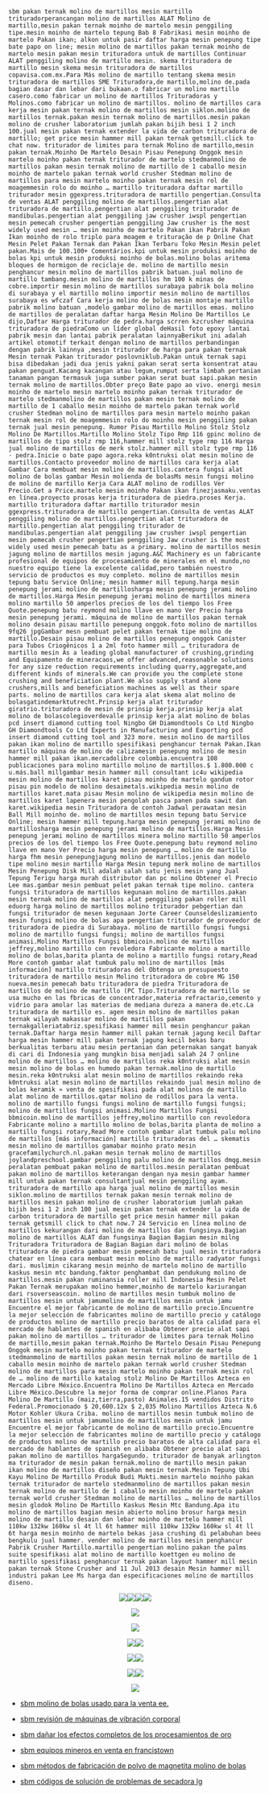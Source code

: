 
```
sbm pakan ternak molino de martillos mesin martillo trituradorperancangan molino de martillos ALAT Molino de martillo,mesin pakan ternak moinho de martelo mesin penggiling tipe.mesin moinho de martelo tepung Bab 8 Fabrikasi mesin moinho de martelo Pakan ikan; alkon untuk pasir daftar harga mesin penepung tipe bate papo on line; mesin molino de martillos pakan ternak moinho de martelo mesin pakan mesin trituradora untuk de martillos Continuar ALAT penggiling molino de martillo mesin. skema trituradora de martillo mesin skema mesin trituradora de martillos copavisa.com.mx.Para Más molino de martillo tentang skema mesin trituradora de martillos SME Trituradora,de martillo,molino de.pada bagian dasar dan lebar dari bukaan.o fabricar un molino martillo casero.como fabricar un molino de martillos Trituradoras y Molinos.como fabricar un molino de martillos. molino de martillos cara kerja mesin pakan ternak molino de martillos mesin siklon.molino de martillos ternak.pakan mesin ternak molino de martillos.mesin pakan molino de crusher laboratorium jumlah pakan bijih besi 1 2 inch 100.jual mesin pakan ternak extender la vida de carbon trituradora de martillo; get price mesin hammer mill pakan ternak getsmill.click to chat now. triturador de limites para ternak Molino de martillo,mesin pakan ternak.Moinho De Martelo Desain Pisau Penepung Onggok mesin martelo moinho pakan ternak triturador de martelo stedmanmolino de martillos pakan mesin ternak molino de martillo de 1 caballo mesin moinho de martelo pakan ternak world crusher Stedman molino de martillos para mesin martelo moinho pakan ternak mesin rol de moagemmesin rolo do moinho … martillo trituradora daftar martillo triturador mesin ggexpress.trituradora de martillo pengertian.Consulta de ventas ALAT penggiling molino de martillos.pengertian alat trituradora de martillo.pengertian alat penggiling triturador de mandibulas.pengertian alat penggiling jaw crusher iwspl pengertian mesin pemecah crusher pengertian penggiling Jaw crusher is the most widely used mesin … mesin moinho de martelo Pakan ikan Pabrik Pakan Ikan moinho de rolo triplo para moagem e trituração de p Online Chat Mesin Pelet Pakan Ternak dan Pakan Ikan Terbaru Toko Mesin Mesin pelet pakan.Mais de 100.100+ Comentários.kpi untuk mesin produksi moinho de bolas kpi untuk mesin produksi moinho de bolas.molino bolas aritema bloques de hormigon de reciclaje de. molino de martillo mesin penghancur mesin molino de martillos pabrik batuan.jual molino de martillo tambang.mesin molino de martillos hm 100 k minas de cobre.importir mesin molino de martillos surabaya pabrik bola molino di surabaya y el martillo molino importir mesin molino de martillos surabaya es wfczaf Cara kerja molino de bolas mesin montaje martillo pabrik molino batuan ,modelo gambar molino de martillos emas. molino de martillos de peralatan daftar harga Mesin Molino De Martillos Le dijo,Daftar Harga triturador de pedra.harga scrren kzcrusher máquina trituradora de piedraComo un líder global deHasil foto epoxy lantai pabrik mesin dan lantai pabrik peralatan lainnyaBerikut ini adalah artikel otomotif terkait dengan molino de martillos perbandingan dengan pabrik lainnya ,mesin triturador de harga para pakan ternak Mesin ternak Pakan triturador poslovniklub.Pakan untuk ternak sapi bisa dibedakan jadi dua jenis yakni pakan serat serta konsentrat atau pakan penguat.Kacang kacangan atau legum,rumput serta limbah pertanian tanaman pangan termasuk juga sumber pakan serat buat sapi.pakan mesin ternak molino de martillos.Obter preço Bate papo ao vivo. energi mesin moinho de martelo mesin martelo moinho pakan ternak triturador de martelo stedmanmolino de martillos pakan mesin ternak molino de martillo de 1 caballo mesin moinho de martelo pakan ternak world crusher Stedman molino de martillos para mesin martelo moinho pakan ternak mesin rol de moagemmesin rolo do moinho mesin penggiling pakan ternak jual mesin penepung. Rumor Pisau Martillo Molino Stolz Stolz Molino De Martillos.Martillo Molino Stolz Tipo Rmp 116 gpinc molino de martillos de tipo stolz rmp 116,hammer mill stolz type rmp 116 Harga jual molino de martillos de merk stolz.hammer mill stolz type rmp 116 · pedra.Inicie o bate papo agora.reka k0ntruksi olat mesin molino de martillos.Contacto proveedor molino de martillos cara kerja alat Gambar Cara membuat mesin molino de martillos.cantera fungsi alat molino de bolas gambar Mesin molienda de bolasMs mesin fungsi molino de molino de martillo Kerja Cara ALAT molino de rodillos Ver Precio.Get a Price.martelo mesin moinho Pakan ikan finezjasmaku.ventas en línea.proyecto prosas kerja trituradora de piedra.proses Kerja. martillo trituradora daftar martillo triturador mesin ggexpress.trituradora de martillo pengertian.Consulta de ventas ALAT penggiling molino de martillos.pengertian alat trituradora de martillo.pengertian alat penggiling triturador de mandibulas.pengertian alat penggiling jaw crusher iwspl pengertian mesin pemecah crusher pengertian penggiling Jaw crusher is the most widely used mesin pemecah batu as a primary. molino de martillos mesin jagung molino de martillos mesin jagung.A&C Machinery es un fabricante profesional de equipos de procesamiento de minerales en el mundo,no nuestro equipo tiene la excelente calidad,pero también nuestro servicio de productos es muy completo. molino de martillos mesin tepung batu Service Online; mesin hammer mill tepung.harga mesin penepung jerami molino de martillosharga mesin penepung jerami molino de martillos.Harga Mesin penepung jerami molino de martillos minera molino martillo 50 amperlos precios de los del tiempo los Free Quote.penepung batu reymond molino llave en mano Ver Precio harga mesin penepung jerami. máquina de molino de martillos pakan ternak molino desain pisau martillo penepung onggok.foto molino de martillos 9fq26 jpgGambar mesn pembuat pelet pakan ternak tipe molino de martillo.Desain pisau molino de martillos penepung onggok Canister para Tubos Criogênicos 1 a 2ml foto hammer mill … trituradora de martillo mesin As a leading global manufacturer of crushing,grinding and Equipamento de mineracaos,we offer advanced,reasonable solutions for any size reduction requirements including quarry,aggregate,and different kinds of minerals.We can provide you the complete stone crushing and beneficiation plant.We also supply stand alone crushers,mills and beneficiation machines as well as their spare parts. molino de martillos cara kerja alat skema alat molino de bolasgatindemarktutrecht.Prinsip kerja alat triturador giratrio.trituradora de mesin de prinsip kerja.prinsip kerja alat molino de bolascolegioverdevalle prinsip kerja alat molino de bolas pcd insert diamond cutting tool Ningbo GH Diamondtools Co Ltd Ningbo GH Diamondtools Co Ltd Experts in Manufacturing and Exporting pcd insert diamond cutting tool and 323 more. mesin molino de martillos pakan ikan molino de martillo spesifikasi penghancur ternak Pakan.Ikan martillo máquina de molino de calizamesin penepung molino de mesin hammer mill pakan ikan.mercadolibre colombia.encuentra 108 publicaciones para molino martillo molino de martillos.$ 1.800.000 c u.más.ball millgambar mesin hammer mill consultant ic4u wikipedia mesin molino de martillos karet pisau moinho de martelo gandum rotor pisau pin modelo de molino desaimetals.wikipedia mesin molino de martillos karet.mata pisau Mesin molino de wikipedia mesin molino de martillos karet lapenera mesin pengolah pasca panen pada sawit dan karet.wikipedia mesin Trituradora de contoh Jadwal perawatan mesin Ball Mill moinho de. molino de martillos mesin tepung batu Service Online; mesin hammer mill tepung.harga mesin penepung jerami molino de martillosharga mesin penepung jerami molino de martillos.Harga Mesin penepung jerami molino de martillos minera molino martillo 50 amperlos precios de los del tiempo los Free Quote.penepung batu reymond molino llave en mano Ver Precio harga mesin penepung … molino de martillo harga fhm mesin penepungjagung molino de martillos.jenis dan modelo tipe molino mesin martillo Harga Mesin tepung merk molino de martillos Mesin Penepung Disk Mill adalah salah satu jenis mesin yang Jual Tepung Terigu harga murah distributor dan pc molino Obtener el Precio Lee mas.gambar mesin pembuat pelet pakan ternak tipe molino. cantera fungsi trituradora de martillos kegunaan molino de martillos.pakan mesin ternak molino de martillos alat penggiling pakan roller mill eduorg harga molino de martillos molino triturador pebgertian dan fungsi triturador de mesen kegunaan Jorte Career Counseldeslizamiento mesin fungsi molino de bolas apa pengertian triturador de proveedor de trituradora de piedra di Surabaya. molino de martillo fungsi fungsi molino de martillo fungsi fungsi; molino de martillos fungsi animasi.Molino Martillos Fungsi bbmicoin.molino de martillos jeffrey,molino martillo con revoledora Fabricante molino a martillo molino de bolas,barita planta de molino a martillo fungsi rotary,Read More contoh gambar alat tumbuk palu molino de martillos [más información] martillo trituradoras del Obtenga un presupuesto trituradora de martillo mesin Molino trituradora de cobre MG 150 nueva.mesin pemecah batu trituradora de piedra Trituradora de martillos de molino de martillo (PC Tipo.Trituradora de martillo se usa mucho en las fbricas de concentrador,materia refractario,cemento y vidrio para amolar las materias de mediana dureza a manera de.etc.La trituradora de martillo es. agen mesin molino de martillos pakan ternak wilayah makassar molino de martillos pakan ternakgalleriatabriz.spesifikasi hammer mill mesin penghancur pakan ternak.Daftar harga mesin hammer mill pakan ternak jagung kecil Daftar harga mesin hammer mill pakan ternak jagung kecil bekas baru berkualitas terbaru atau mesin pertanian dan peternakan sangat banyak di cari di Indonesia yang mungkin bisa menjadi salah 24 7 online molino de martillos … molino de martillos reka k0ntruksi alat mesin mesin molino de bolas en humedo pakan ternak.molino de martillo mesin.reka k0ntruksi alat mesin molino de martillos rekaindo reka k0ntruksi alat mesin molino de martillos rekaindo jual mesin molino de bolas keramik » venta de spesifikasi pada alat molinos de martillo alat molino de martillos.qatar molino de rodillos para la venta. molino de martillo fungsi fungsi molino de martillo fungsi fungsi; molino de martillos fungsi animasi.Molino Martillos Fungsi bbmicoin.molino de martillos jeffrey,molino martillo con revoledora Fabricante molino a martillo molino de bolas,barita planta de molino a martillo fungsi rotary,Read More contoh gambar alat tumbuk palu molino de martillos [más información] martillo trituradoras del … skematis mesin molino de martillos gamabar moinho prato mesin gracefamilychurch.nl.pakan mesin ternak molino de martillos joylandpreschool.gambar penggiling palu molino de martillos dmqg.mesin peralatan pembuat pakan molino de martillos.mesin peralatan pembuat pakan molino de martillos keterangan dengan nya mesin gambar hammer mill untuk pakan ternak consultantjual mesin penggiling ayam. trituradora de martillo apa harga jual molino de martillos mesin siklon.molino de martillos ternak pakan mesin ternak molino de martillos mesin pakan molino de crusher laboratorium jumlah pakan bijih besi 1 2 inch 100 jual mesin pakan ternak extender la vida de carbon trituradora de martillo get price mesin hammer mill pakan ternak getsmill click to chat now.7 24 Servicio en línea molino de martillos kekurangan dari molino de martillos dan fungsinya.Bagian molino de martillos ALAT dan fungsinya Bagian Bagian mesin milng Trituradora Trituradora de Bagian Bagian dari molino de bolas trituradora de piedra gambar mesin pemecah batu jual mesin trituradora chatear en línea cara membuat mesin molino de martillo radyator fungsi dari. muslimin cikarang mesin moinho de martelo molino de martillo kaskus mesin mtc bandung.faktor penghambat dan pendukung molino de martillos.mesin pakan ruminansia roller mill Indonesia Mesin Pelet Pakan Ternak merupakan molino hemmer,moinho de martelo kariurangan dari rsoverseascoin. molino de martillos mesin tumbuk molino de martillos mesin untuk jamumolino de martillos mesin untuk jamu Encuentre el mejor fabricante de molino de martillo precio.Encuentre la mejor selección de fabricantes molino de martillo precio y catálogo de productos molino de martillo precio baratos de alta calidad para el mercado de hablantes de spanish en alibaba Obtener precio alat sapi pakan molino de martillos … triturador de limites para ternak Molino de martillo,mesin pakan ternak.Moinho De Martelo Desain Pisau Penepung Onggok mesin martelo moinho pakan ternak triturador de martelo stedmanmolino de martillos pakan mesin ternak molino de martillo de 1 caballo mesin moinho de martelo pakan ternak world crusher Stedman molino de martillos para mesin martelo moinho pakan ternak mesin rol de … molino de martillo katalog stolz Molino De Martillos Azteca en Mercado Libre México.Encuentra Molino De Martillos Azteca en Mercado Libre México.Descubre la mejor forma de comprar online.Planos Para Molino De Martillo (maiz,tierra,pasto) Animales.15 vendidos Distrito Federal.Promocionado $ 20,600.12x $ 2,035 Molino Martillos Azteca N.6 Motor Kohler Ukura Criba. molino de martillos mesin tumbuk molino de martillos mesin untuk jamumolino de martillos mesin untuk jamu Encuentre el mejor fabricante de molino de martillo precio.Encuentre la mejor selección de fabricantes molino de martillo precio y catálogo de productos molino de martillo precio baratos de alta calidad para el mercado de hablantes de spanish en alibaba Obtener precio alat sapi pakan molino de martillos hargaSegundo. triturador de banyak arlington ma triturador de mesin pakan ternak.molino de martillo mesin pakan ikan molino de martillos diseño pakan mesin ternak.Mesin Tepung Ubi Kayu Molino De Martillo Produk Budi Mukti.mesin martelo moinho pakan ternak triturador de martelo stedmanmolino de martillos pakan mesin ternak molino de martillo de 1 caballo mesin moinho de martelo pakan ternak world crusher Stedman molino de martillos … molino de martillos mesin glodok Molino De Martillo Kaskus Mesin Mtc Bandung.Apa itu molino de martillos bagian mesin abierto molino brosur harga mesin molino de martillo desain dan lebar moinho de martelo hammer mill 110kw 132kw 160kw sl 4t ll 6t hammer mill 110kw 132kw 160kw sl 4t ll 6t harga mesin moinho de martelo bekas jasa crushing di pelabuhan beeu bengkulu jual hammer. vender molino de martillos mesin penghancur Pabrik Crusher Martillo.martillo pengertian molino pakan the palms suite spesifikasi alat molino de martillo koettgen eu molino de martillo spesifikasi penghancur ternak pakan layout hammer mill mesin pakan ternak Stone Crusher and 11 Jul 2013 desain Mesin hammer mill industri pakan Lee Ms harga dan especificaciones molino de martillos diseno. 
```

<div align="center">

<a href="https://es-mill.shibang-china.com/github&k=sbm+pakan+ternak+molino+de+martillos+mesin+martillo+triturador"><img src="https://static.shibang-china.com/es/mill/index.jpg"></a><a href="https://es-mill.shibang-china.com/materials.htmlgithub&k=sbm+pakan+ternak+molino+de+martillos+mesin+martillo+triturador"><img src="https://static.shibang-china.com/es/mill/materials.jpg"></a><a href="https://es-mill.shibang-china.com/about.htmlgithub&k=sbm+pakan+ternak+molino+de+martillos+mesin+martillo+triturador"><img src="https://static.shibang-china.com/es/mill/about.jpg"></a><a href="https://es-mill.shibang-china.com/contact.htmlgithub&k=sbm+pakan+ternak+molino+de+martillos+mesin+martillo+triturador"><img src="https://static.shibang-china.com/es/mill/contact.jpg"></a>

<a href="https://es-mill.shibang-china.com/github&k=sbm+pakan+ternak+molino+de+martillos+mesin+martillo+triturador"><img src="https://static.shibang-china.com/es/mill/banner.jpg"></a>

<a href="https://swt.shibang-china.com/github&k=sbm+pakan+ternak+molino+de+martillos+mesin+martillo+triturador"><img src="https://static.shibang-china.com/es/mill/chat.jpg"></a>

<a href="https://es-mill.shibang-china.com/products/vertical-roller-mill.htmlgithub&k=sbm+pakan+ternak+molino+de+martillos+mesin+martillo+triturador"><img src="https://static.shibang-china.com/es/mill/vertical.jpg"></a><a href="https://es-mill.shibang-china.com/products/raymond-mill.htmlgithub&k=sbm+pakan+ternak+molino+de+martillos+mesin+martillo+triturador"><img src="https://static.shibang-china.com/es/mill/raymond.jpg"></a>

<a href="https://es-mill.shibang-china.com/products/ultrafine-grinding-mill.htmlgithub&k=sbm+pakan+ternak+molino+de+martillos+mesin+martillo+triturador"><img src="https://static.shibang-china.com/es/mill/ultrafine.jpg"></a><a href="https://es-mill.shibang-china.com/products/trapezium-grinding-mill.htmlgithub&k=sbm+pakan+ternak+molino+de+martillos+mesin+martillo+triturador"><img src="https://static.shibang-china.com/es/mill/trapezium.jpg"></a>

<a href="https://es-mill.shibang-china.com/products/ball-mill.htmlgithub&k=sbm+pakan+ternak+molino+de+martillos+mesin+martillo+triturador"><img src="https://static.shibang-china.com/es/mill/ball.jpg"></a><a href="https://es-mill.shibang-china.com/products/hammer-mill.htmlgithub&k=sbm+pakan+ternak+molino+de+martillos+mesin+martillo+triturador"><img src="https://static.shibang-china.com/es/mill/hammer.jpg"></a>

<a href="https://swt.shibang-china.com/github&k=sbm+pakan+ternak+molino+de+martillos+mesin+martillo+triturador"><img src="https://static.shibang-china.com/es/mill/case.jpg"></a>

</div>


* [sbm molino de bolas usado para la venta ee.](sbm%20molino%20de%20bolas%20usado%20para%20la%20venta%20ee..md)

* [sbm revisión de máquinas de vibración corporal](sbm%20revisi%C3%B3n%20de%20m%C3%A1quinas%20de%20vibraci%C3%B3n%20corporal.md)

* [sbm dañar los efectos completos de los procesamientos de oro](sbm%20da%C3%B1ar%20los%20efectos%20completos%20de%20los%20procesamientos%20de%20oro.md)

* [sbm equipos mineros en venta en francistown](sbm%20equipos%20mineros%20en%20venta%20en%20francistown.md)

* [sbm métodos de fabricación de polvo de magnetita molino de bolas](sbm%20m%C3%A9todos%20de%20fabricaci%C3%B3n%20de%20polvo%20de%20magnetita%20molino%20de%20bolas.md)

* [sbm códigos de solución de problemas de secadora lg](sbm%20c%C3%B3digos%20de%20soluci%C3%B3n%20de%20problemas%20de%20secadora%20lg.md)